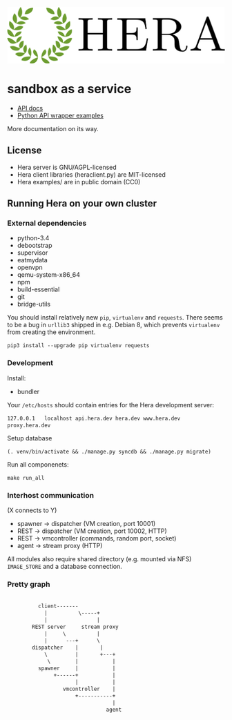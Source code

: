 ![](logo/icon.png)

# sandbox as a service

* [API docs](https://users.atomshare.net/~zlmch/hera/build/)
* [Python API wrapper examples](https://github.com/zielmicha/hera/tree/master/examples)

More documentation on its way.

## License

* Hera server is GNU/AGPL-licensed
* Hera client libraries (heraclient.py) are MIT-licensed
* Hera examples/ are in public domain (CC0)

## Running Hera on your own cluster

### External dependencies

* python-3.4
* debootstrap
* supervisor
* eatmydata
* openvpn
* qemu-system-x86_64
* npm
* build-essential
* git
* bridge-utils

You should install relatively new `pip`, `virtualenv` and `requests`. There seems to be a bug in `urllib3` shipped in e.g. Debian 8, which prevents `virtualenv` from creating the environment.

```
pip3 install --upgrade pip virtualenv requests
```

### Development

Install:

* bundler

Your `/etc/hosts` should contain entries for the Hera development server:

```
127.0.0.1	localhost api.hera.dev hera.dev www.hera.dev proxy.hera.dev
```

Setup database

```
(. venv/bin/activate && ./manage.py syncdb && ./manage.py migrate)
```

Run all componenets:

```
make run_all
```

### Interhost communication

(X connects to Y)

* spawner -> dispatcher (VM creation, port 10001)
* REST -> dispatcher (VM creation, port 10002, HTTP)
* REST -> vmcontroller (commands, random port, socket)
* agent -> stream proxy (HTTP)

All modules also require shared directory (e.g. mounted via NFS) `IMAGE_STORE` and a database connection.

### Pretty graph

```

          client-------
            |          \-----+
            |                |
        REST server     stream proxy
            |     \          |
            |      ---+      \
        dispatcher    |       |
            \         |       +---+
             \        |           |
          spawner     |           |
               +------+           |
                      |           |
                  vmcontroller    |
                      +-----------+
                                  |
                                agent

```

